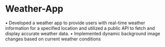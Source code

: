 # Weather-App

• Developed a weather app to provide users with real-time weather information for a specified location and utilized a
public API to fetch and display accurate weather data.
• Implemented dynamic background image changes based on current weather conditions
